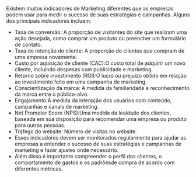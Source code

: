Existem muitos indicadores de Marketing diferentes que as empresas podem usar para medir o sucesso de suas estratégias e campanhas. Alguns dos principais indicadores incluem:

- Taxa de conversão: A proporção de visitantes do site que realizam uma ação desejada, como comprar um produto ou preencher um formulário de contato.
- Taxa  de  retenção  do  cliente: A proporção de clientes que compram de uma empresa novamente.
- Custo por aquisição de cliente (CAC):O custo total de adquirir um novo cliente, incluindo despesas com publicidade e marketing.
- Retorno sobre investimento (ROI):O lucro ou prejuízo obtido em relação ao investimento feito em uma campanha de marketing.
- Conscientização da marca: A medida da familiaridade e reconhecimento da marca entre o público-alvo.
- Engajamento:A medida da interação dos usuários com conteúdo, campanhas e canais de marketing.
- Net  Promoter  Score  (NPS):Uma  medida  da  lealdade  dos  clientes,  baseada  em  sua disposição para recomendar uma empresa ou produto para outras pessoas.
- Tráfego do website: Número de visitas no website.
- Esses  indicadores  devem  ser  monitorados  regularmente  para  ajudar  as  empresas  a entender  o  sucesso  de  suas  estratégias  e  campanhas  de  marketing  e  fazer  ajustes  onde necessário.
- Além disso é importante compreender o perfil dos clientes, o comportamento de gastos e os padrõesde compra de acordo com diferentes métricas.
